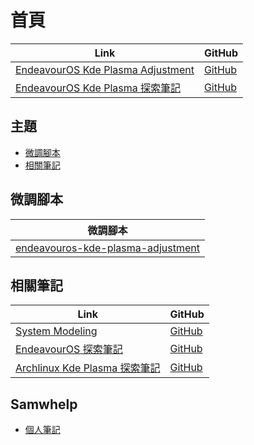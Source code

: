

# 首頁

| Link | GitHub |
| ---- | ------ |
| [EndeavourOS Kde Plasma Adjustment](https://samwhelp.github.io/endeavouros-kde-plasma-adjustment/) | [GitHub](https://github.com/samwhelp/endeavouros-kde-plasma-adjustment) |
| [EndeavourOS Kde Plasma 探索筆記](https://samwhelp.github.io/note-about-endeavouros-kde-plasma/) | [GitHub](https://github.com/samwhelp/note-about-endeavouros-kde-plasma) |




## 主題

* [微調腳本](#微調腳本)
* [相關筆記](#相關筆記)




## 微調腳本

| 微調腳本 |
| --- |
| [endeavouros-kde-plasma-adjustment](https://github.com/samwhelp/endeavouros-kde-plasma-adjustment/tree/main/prototype/main) |




## 相關筆記

| Link | GitHub |
| ---- | ------ |
| [System Modeling](https://samwhelp.github.io/system-modeling/) | [GitHub](https://github.com/samwhelp/system-modeling) |
| [EndeavourOS 探索筆記](https://samwhelp.github.io/note-about-endeavouros/) | [GitHub](https://github.com/samwhelp/note-about-endeavouros) |
| [Archlinux Kde Plasma 探索筆記](https://samwhelp.github.io/note-about-archlinux-kde-plasma/) | [GitHub](https://github.com/samwhelp/note-about-archlinux-kde-plasma) |


## Samwhelp

* [個人筆記](https://samwhelp.github.io/book/)
